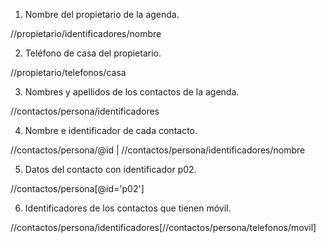 1. Nombre del propietario de la agenda.

//propietario/identificadores/nombre

2. Teléfono de casa del propietario.

//propietario/telefonos/casa

3. Nombres y apellidos de los contactos de la agenda.

//contactos/persona/identificadores

4. Nombre e identificador de cada contacto.

//contactos/persona/@id | //contactos/persona/identificadores/nombre

5. Datos del contacto con identificador p02.

//contactos/persona[@id='p02']

6. Identificadores de los contactos que tienen móvil.

//contactos/persona/identificadores[//contactos/persona/telefonos/movil]
